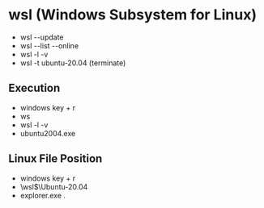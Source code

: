# wsl (Windows Subsystem for Linux)

- wsl --update
- wsl --list --online
- wsl -l -v
- wsl -t ubuntu-20.04 (terminate)

## Execution

- windows key + r
- ws
- wsl -l -v
- ubuntu2004.exe

## Linux File Position

- windows key + r
- \\wsl$\Ubuntu-20.04
- explorer.exe .
